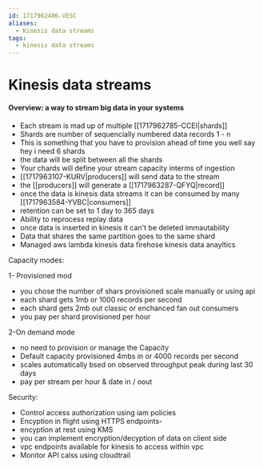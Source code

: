 ```yaml
---
id: 1717962406-VESC
aliases:
  - Kinesis data streams
tags:
  - kinesis data streams
---
```

# Kinesis data streams

#### Overview: a way to stream big data in your systems

- Each stream is mad up of multiple [[1717962785-CCEI|shards]]
- Shards are number of sequencially numbered data records 1 - n
- This is something that you have to provision ahead of time you well say hey i need 6 shards
- the data will be split between all the shards
- Your chards will define your stream capacity interms of ingestion
- [[1717963107-KURV|producers]] will send data to the stream
- the [[producers]] will generate a [[1717963287-QFYQ|record]]
- once the data is kinesis data streams it can be consumed by many [[1717963584-YVBC|consumers]]
- retention can be set to 1 day to 365 days
- Ability to reprocess replay data
- once data is inserted in kinesis it can't be deleted immautability
- Data that shares the same partition goes to the same shard
- Managed aws lambda kinesis data firehose kinesis data anayltics

Capacity modes:

1- Provisioned mod

- you chose the number of shars provisioned scale manually or using api
- each shard gets 1mb or 1000 records per second
- each shard gets 2mb out classic or enchanced fan out consumers
- you pay per shard provisioned per hour

2-On demand mode

- no need to provision or manage the Capacity
- Default capacity provisioned 4mbs in or 4000 records per second
- scales automatically bsed on observed throughput peak during last 30 days
- pay per stream per hour & date in / oout

Security:

- Control access authorization using iam policies
- Encyption in flight using HTTPS endpoints-
- encyption at rest using KMS
- you can implement encryption/decyption of data on client side
- vpc endpoints available for kinesis to access within vpc
- Monitor API calss using cloudtrail

